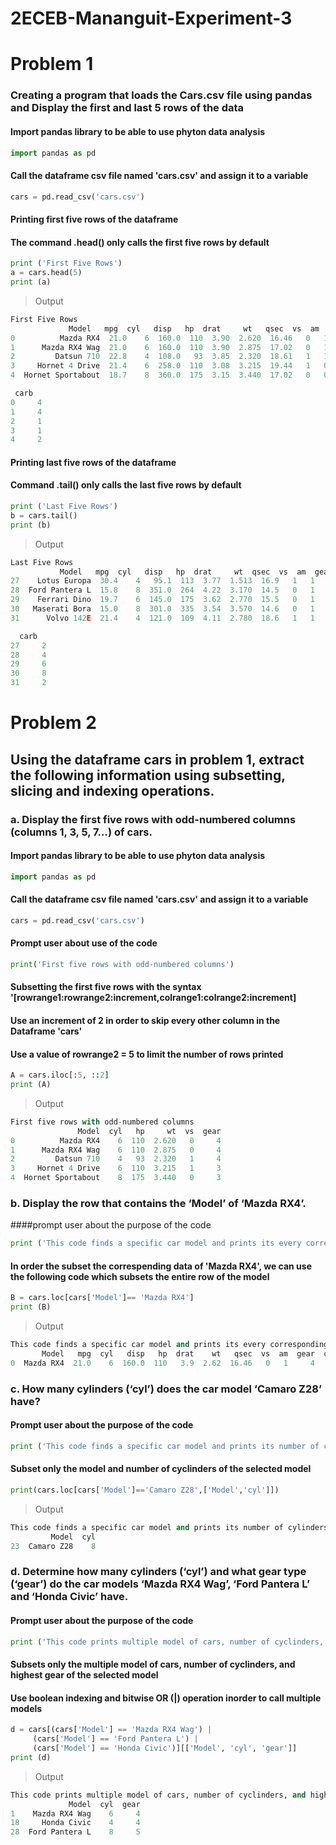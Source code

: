 # 2ECEB-Mananguit-Experiment-3
# Problem 1
### Creating a program that loads the Cars.csv file using pandas and Display the first and last 5 rows of the data
#### Import pandas library to be able to use phyton data analysis
``` python
import pandas as pd
```
#### Call the dataframe csv file named 'cars.csv' and assign it to a variable
``` python
cars = pd.read_csv('cars.csv')
```
#### Printing first five rows of the dataframe
#### The command .head() only calls the first five rows by default
``` python
print ('First Five Rows')
a = cars.head(5)
print (a)
```
> Output
  ```python
First Five Rows
               Model   mpg  cyl   disp   hp  drat     wt   qsec  vs  am  gear  \
0          Mazda RX4  21.0    6  160.0  110  3.90  2.620  16.46   0   1     4   
1      Mazda RX4 Wag  21.0    6  160.0  110  3.90  2.875  17.02   0   1     4   
2         Datsun 710  22.8    4  108.0   93  3.85  2.320  18.61   1   1     4   
3     Hornet 4 Drive  21.4    6  258.0  110  3.08  3.215  19.44   1   0     3   
4  Hornet Sportabout  18.7    8  360.0  175  3.15  3.440  17.02   0   0     3   

   carb  
0     4  
1     4  
2     1  
3     1  
4     2
```
#### Printing last five rows of the dataframe
#### Command .tail() only calls the last five rows by default
``` python
print ('Last Five Rows')
b = cars.tail()
print (b)
```
> Output
  ``` python
  Last Five Rows
             Model   mpg  cyl   disp   hp  drat     wt  qsec  vs  am  gear  \
27    Lotus Europa  30.4    4   95.1  113  3.77  1.513  16.9   1   1     5   
28  Ford Pantera L  15.8    8  351.0  264  4.22  3.170  14.5   0   1     5   
29    Ferrari Dino  19.7    6  145.0  175  3.62  2.770  15.5   0   1     5   
30   Maserati Bora  15.0    8  301.0  335  3.54  3.570  14.6   0   1     5   
31      Volvo 142E  21.4    4  121.0  109  4.11  2.780  18.6   1   1     4   

    carb  
27     2  
28     4  
29     6  
30     8  
31     2
```
# Problem 2
## Using the dataframe cars in problem 1, extract the following information using subsetting, slicing and indexing operations.
### a. Display the first five rows with odd-numbered columns (columns 1, 3, 5, 7…) of cars.
#### Import pandas library to be able to use phyton data analysis
``` python
import pandas as pd
```
#### Call the dataframe csv file named 'cars.csv' and assign it to a variable
``` python
cars = pd.read_csv('cars.csv')
```
#### Prompt user about use of the code
``` python
print('First five rows with odd-numbered columns')
```
#### Subsetting the first five rows with the syntax '[rowrange1:rowrange2:increment,colrange1:colrange2:increment]
#### Use an increment of 2 in order to skip every other column in the Dataframe 'cars'
#### Use a value of rowrange2 = 5 to limit the number of rows printed
``` python
A = cars.iloc[:5, ::2]
print (A)
```
>Output
``` python
First five rows with odd-numbered columns
               Model  cyl   hp     wt  vs  gear
0          Mazda RX4    6  110  2.620   0     4
1      Mazda RX4 Wag    6  110  2.875   0     4
2         Datsun 710    4   93  2.320   1     4
3     Hornet 4 Drive    6  110  3.215   1     3
4  Hornet Sportabout    8  175  3.440   0     3
```
### b. Display the row that contains the ‘Model’ of ‘Mazda RX4’.
####prompt user about the purpose of the code 
``` python
print ('This code finds a specific car model and prints its every corresponding data')
```
#### In order the subset the correspending data of 'Mazda RX4', we can use the following code which subsets the entire row of the model
``` python
B = cars.loc[cars['Model']== 'Mazda RX4']
print (B)
```
>Output
``` python
This code finds a specific car model and prints its every corresponding data
       Model   mpg  cyl   disp   hp  drat    wt   qsec  vs  am  gear  carb
0  Mazda RX4  21.0    6  160.0  110   3.9  2.62  16.46   0   1     4     4
```

### c. How many cylinders (‘cyl’) does the car model ‘Camaro Z28’ have?
#### Prompt user about the purpose of the code 
``` python
print ('This code finds a specific car model and prints its number of cylinders')
```
#### Subset only the model and number of cyclinders of the selected model
``` python
print(cars.loc[cars['Model']=='Camaro Z28',['Model','cyl']])
``` 
>Output
```python
This code finds a specific car model and prints its number of cylinders
         Model  cyl
23  Camaro Z28    8
```

### d. Determine how many cylinders (‘cyl’) and what gear type (‘gear’) do the car models ‘Mazda RX4 Wag’, ‘Ford Pantera L’ and ‘Honda Civic’ have.
#### Prompt user about the purpose of the code 
``` python
print ('This code prints multiple model of cars, number of cyclinders, and highest gear of the selected model')
```
#### Subsets only the multiple model of cars, number of cyclinders, and highest gear of the selected model
#### Use boolean indexing and bitwise OR (|) operation inorder to call multiple models
``` Python
d = cars[(cars['Model'] == 'Mazda RX4 Wag') | 
     (cars['Model'] == 'Ford Pantera L') | 
     (cars['Model'] == 'Honda Civic')][['Model', 'cyl', 'gear']]
print (d)
```
>Output
``` python
This code prints multiple model of cars, number of cyclinders, and highest gear of the selected model
             Model  cyl  gear
1    Mazda RX4 Wag    6     4
18     Honda Civic    4     4
28  Ford Pantera L    8     5
```

